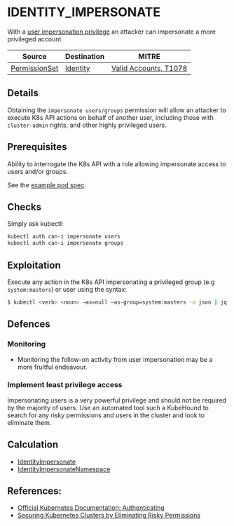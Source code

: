 <!--
id: IDENTITY_IMPERSONATE
name: "Impersonate user/group"
mitreAttackTechnique: T1078 - Valid Accounts
mitreAttackTactic: TA0004 - Privilege escalation
-->

# IDENTITY_IMPERSONATE

With a [user impersonation privilege](https://kubernetes.io/docs/reference/access-authn-authz/authentication/#user-impersonation) an attacker can impersonate a more privileged account.

| Source                                        | Destination                         | MITRE                                                               |
| --------------------------------------------- | ----------------------------------- | ------------------------------------------------------------------- |
| [PermissionSet](../entities/permissionset.md) | [Identity](../entities/identity.md) | [Valid Accounts, T1078](https://attack.mitre.org/techniques/T1078/) |

## Details

Obtaining the `impersonate users/groups` permission will allow an attacker to execute K8s API actions on behalf of another user, including those with `cluster-admin` rights, and other highly privileged users.

## Prerequisites

Ability to interrogate the K8s API with a role allowing impersonate access to users and/or groups.

See the [example pod spec](https://github.com/DataDog/KubeHound/tree/main/test/setup/test-cluster/attacks/IDENTITY_IMPERSONATE.yaml).

## Checks

Simply ask kubectl:

```bash
kubectl auth can-i impersonate users
kubectl auth can-i impersonate groups
```

## Exploitation

Execute any action in the K8s API impersonating a privileged group (e.g `system:masters`) or user using the syntax:

```bash
$ kubectl <verb> <noun> –as=null –as-group=system:masters -o json | jq
```

## Defences

### Monitoring

+ Monitoring the follow-on activity from user impersonation may be a more fruitful endeavour.

### Implement least privilege access

Impersonating users is a very powerful privilege and should not be required by the majority of users. Use an automated tool such a KubeHound to search for any risky permissions and users in the cluster and look to eliminate them.

## Calculation

+ [IdentityImpersonate](https://github.com/DataDog/KubeHound/tree/main/pkg/kubehound/graph/edge/identity_impersonate.go)
+ [IdentityImpersonateNamespace](https://github.com/DataDog/KubeHound/tree/main/pkg/kubehound/graph/edge/identity_impersonate_namespace.go)

## References:

+ [Official Kubernetes Documentation: Authenticating](https://kubernetes.io/docs/reference/access-authn-authz/authentication/#user-impersonation)
+ [Securing Kubernetes Clusters by Eliminating Risky Permissions](https://www.cyberark.com/resources/threat-research-blog/securing-kubernetes-clusters-by-eliminating-risky-permissions)
